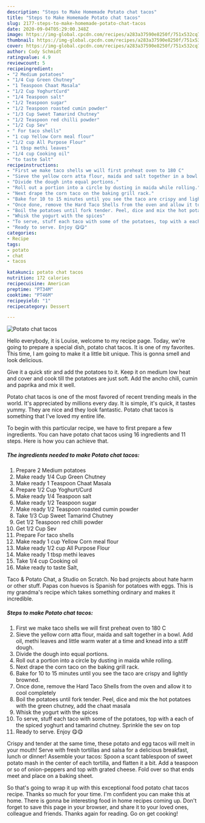 ```yaml
---
description: "Steps to Make Homemade Potato chat tacos"
title: "Steps to Make Homemade Potato chat tacos"
slug: 2177-steps-to-make-homemade-potato-chat-tacos
date: 2020-09-04T05:29:00.348Z
image: https://img-global.cpcdn.com/recipes/a283a37590e8250f/751x532cq70/potato-chat-tacos-recipe-main-photo.jpg
thumbnail: https://img-global.cpcdn.com/recipes/a283a37590e8250f/751x532cq70/potato-chat-tacos-recipe-main-photo.jpg
cover: https://img-global.cpcdn.com/recipes/a283a37590e8250f/751x532cq70/potato-chat-tacos-recipe-main-photo.jpg
author: Cody Schmidt
ratingvalue: 4.9
reviewcount: 5
recipeingredient:
- "2 Medium potatoes"
- "1/4 Cup Green Chutney"
- "1 Teaspoon Chaat Masala"
- "1/2 Cup YoghurtCurd"
- "1/4 Teaspoon salt"
- "1/2 Teaspoon sugar"
- "1/2 Teaspoon roasted cumin powder"
- "1/3 Cup Sweet Tamarind Chutney"
- "1/2 Teaspoon red chilli powder"
- "1/2 Cup Sev"
- " For taco shells"
- "1 cup Yellow Corn meal flour"
- "1/2 cup All Purpose Flour"
- "1 tbsp methi leaves"
- "1/4 cup Cooking oil"
- "to taste Salt"
recipeinstructions:
- "First we make taco shells we will first preheat oven to 180 C"
- "Sieve the yellow corn atta flour, maida and salt together in a bowl. Add oil, methi leaves and little warm water at a time and knead into a stiff dough."
- "Divide the dough into equal portions."
- "Roll out a portion into a circle by dusting in maida while rolling."
- "Next drape the corn taco on the baking grill rack."
- "Bake for 10 to 15 minutes until you see the taco are crispy and lightly browned."
- "Once done, remove the Hard Taco Shells from the oven and allow it to cool completely"
- "Boil the potatoes until fork tender. Peel, dice and mix the hot potatoes with the green chutney, add the chaat masala"
- "Whisk the yogurt with the spices"
- "To serve, stuff each taco with some of the potatoes, top with a each of the spiced yoghurt and tamarind chutney. Sprinkle the sev on top"
- "Ready to serve. Enjoy 😋😋"
categories:
- Recipe
tags:
- potato
- chat
- tacos

katakunci: potato chat tacos 
nutrition: 172 calories
recipecuisine: American
preptime: "PT34M"
cooktime: "PT46M"
recipeyield: "1"
recipecategory: Dessert

---
```



![Potato chat tacos](https://img-global.cpcdn.com/recipes/a283a37590e8250f/751x532cq70/potato-chat-tacos-recipe-main-photo.jpg)

Hello everybody, it is Louise, welcome to my recipe page. Today, we're going to prepare a special dish, potato chat tacos. It is one of my favorites. This time, I am going to make it a little bit unique. This is gonna smell and look delicious.

Give it a quick stir and add the potatoes to it. Keep it on medium low heat and cover and cook till the potatoes are just soft. Add the ancho chili, cumin and paprika and mix it well.

Potato chat tacos is one of the most favored of recent trending meals in the world. It's appreciated by millions every day. It is simple, it's quick, it tastes yummy. They are nice and they look fantastic. Potato chat tacos is something that I've loved my entire life.


To begin with this particular recipe, we have to first prepare a few ingredients. You can have potato chat tacos using 16 ingredients and 11 steps. Here is how you can achieve that.

<!--inarticleads1-->

##### The ingredients needed to make Potato chat tacos:

1. Prepare 2 Medium potatoes
1. Make ready 1/4 Cup Green Chutney
1. Make ready 1 Teaspoon Chaat Masala
1. Prepare 1/2 Cup Yoghurt/Curd
1. Make ready 1/4 Teaspoon salt
1. Make ready 1/2 Teaspoon sugar
1. Make ready 1/2 Teaspoon roasted cumin powder
1. Take 1/3 Cup Sweet Tamarind Chutney
1. Get 1/2 Teaspoon red chilli powder
1. Get 1/2 Cup Sev
1. Prepare  For taco shells
1. Make ready 1 cup Yellow Corn meal flour
1. Make ready 1/2 cup All Purpose Flour
1. Make ready 1 tbsp methi leaves
1. Take 1/4 cup Cooking oil
1. Make ready to taste Salt,


Taco &amp; Potato Chat, a Studio on Scratch. No bad projects about hate harm or other stuff. Papas con huevos is Spanish for potatoes with eggs. This is my grandma&#39;s recipe which takes something ordinary and makes it incredible. 

<!--inarticleads2-->

##### Steps to make Potato chat tacos:

1. First we make taco shells we will first preheat oven to 180 C
1. Sieve the yellow corn atta flour, maida and salt together in a bowl. Add oil, methi leaves and little warm water at a time and knead into a stiff dough.
1. Divide the dough into equal portions.
1. Roll out a portion into a circle by dusting in maida while rolling.
1. Next drape the corn taco on the baking grill rack.
1. Bake for 10 to 15 minutes until you see the taco are crispy and lightly browned.
1. Once done, remove the Hard Taco Shells from the oven and allow it to cool completely
1. Boil the potatoes until fork tender. Peel, dice and mix the hot potatoes with the green chutney, add the chaat masala
1. Whisk the yogurt with the spices
1. To serve, stuff each taco with some of the potatoes, top with a each of the spiced yoghurt and tamarind chutney. Sprinkle the sev on top
1. Ready to serve. Enjoy 😋😋


Crispy and tender at the same time, these potato and egg tacos will melt in your mouth! Serve with fresh tortillas and salsa for a delicious breakfast, lunch or dinner! Assemble your tacos: Spoon a scant tablespoon of sweet potato mash in the center of each tortilla, and flatten it a bit. Add a teaspoon or so of onion-peppers and top with grated cheese. Fold over so that ends meet and place on a baking sheet. 

So that's going to wrap it up with this exceptional food potato chat tacos recipe. Thanks so much for your time. I'm confident you can make this at home. There is gonna be interesting food in home recipes coming up. Don't forget to save this page in your browser, and share it to your loved ones, colleague and friends. Thanks again for reading. Go on get cooking!
